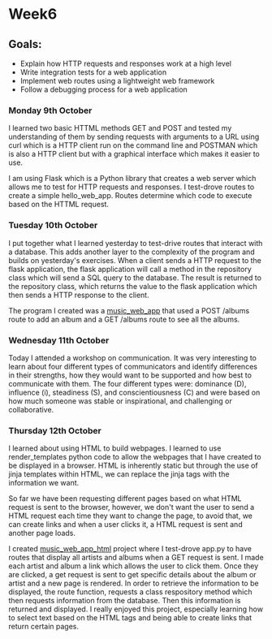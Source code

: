<h1>Week6</h1>

<h2>Goals:</h2>

- Explain how HTTP requests and responses work at a high level
- Write integration tests for a web application
- Implement web routes using a lightweight web framework
- Follow a debugging process for a web application

<h3>Monday 9th October</h3>

I learned two basic HTTML methods GET and POST and tested my understanding of them by sending requests with arguments to a URL using curl which is a HTTP client run on the command line and POSTMAN which is also a HTTP client but with a graphical interface which makes it easier to use. 

I am using Flask which is a Python library that creates a web server which allows me to test for HTTP requests and responses. I test-drove routes to create a simple hello_web_app. Routes determine which code to execute based on the HTTML request. 

<h3>Tuesday 10th October</h3>

I put together what I learned yesterday to test-drive routes that interact with a database. This adds another layer to the complexity of the program and builds on yesterday's exercises. When a client sends a HTTP request to the flask application, the flask application will call a method in the repository class which will send a SQL query to the database. The result is returned to the repository class, which returns the value to the flask application which then sends a HTTP response to the client.

The program I created was a [music_web_app](https://github.com/sandrasoi/music_web_app) that used a POST /albums route to add an album and a GET /albums route to see all the albums.

<h3>Wednesday 11th October</h3>

Today I attended a workshop on communication. It was very interesting to learn about four different types of communicators and identify differences in their strengths, how they would want to be supported and how best to communicate with them. The four different types were: dominance (D), influence (i), steadiness (S), and conscientiousness (C) and were based on how much someone was stable or inspirational, and challenging or collaborative. 


<h3>Thursday 12th October</h3>

I learned about using HTML to build webpages. I learned to use render_templates python code to allow the webpages that I have created to be displayed in a browser. HTML is inherently static but through the use of jinja templates within HTML, we can replace the jinja tags with the information we want. 

So far we have been requesting different pages based on what HTML request is sent to the browser, however, we don't want the user to send a HTML request each time they want to change the page, to avoid that, we can create links and when a user clicks it, a HTML request is sent and another page loads. 

I created [music_web_app_html](https://github.com/sandrasoi/music_web_app_html) project where I test-drove app.py to have routes that display all artists and albums when a GET request is sent. I made each artist and album a link which allows the user to click them. Once they are clicked, a get request is sent to get specific details about the album or artist and a new page is rendered. In order to retrieve the information to be displayed, the route function, requests a class respository method which then requests information from the database. Then this information is returned and displayed. I really enjoyed this project, especially learning how to select text based on the HTML tags and being able to create links that return certain pages. 



